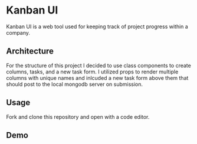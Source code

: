 # Kanban UI

Kanban UI is a web tool used for keeping track of project progress within a company.

## Architecture

For the structure of this project I decided to use class components to create columns, tasks, and a new task form. I utilized props to render multiple columns with unique names and inlcuded a new task form above them that should post to the local mongodb server on submission.

## Usage

Fork and clone this repository and open with a code editor.

## Demo

